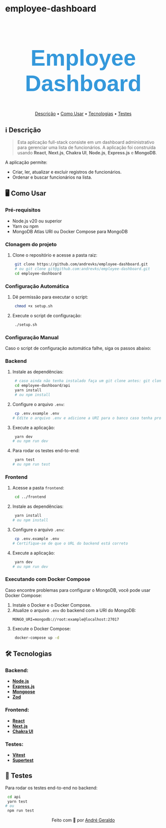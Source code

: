 # employee-dashboard

<h1 align="center" style="font-family: 'Montserrat', sans-serif; font-size: 72px; color: #3498DB;">
  Employee Dashboard
</h1>

<p align="center">
  <a href="#ℹ-descrição">Descrição</a> •
  <a href="#-como-usar">Como Usar</a> •
  <a href="#-tecnologias">Tecnologias</a> •
  <a href="#-testes">Testes</a>
</p>

## ℹ Descrição

> Esta aplicação full-stack consiste em um dashboard administrativo para gerenciar uma lista de funcionários. A aplicação foi construída usando **React**, **Next.js**, **Chakra UI**, **Node.js**, **Express.js** e **MongoDB**.

A aplicação permite:
- Criar, ler, atualizar e excluir registros de funcionários.
- Ordenar e buscar funcionários na lista.

## 🖥 Como Usar

### Pré-requisitos

- Node.js v20 ou superior
- Yarn ou npm
- MongoDB Atlas URI ou Docker Compose para MongoDB

### Clonagem do projeto

1. Clone o repositório e acesse a pasta raiz:
    ```bash
     git clone https://github.com/andrevks/employee-dashboard.git
     # ou git clone git@github.com:andrevks/employee-dashboard.git
     cd employee-dashboard
    ```

### Configuração Automática

1. Dê permissão para executar o script:
    ```bash
     chmod +x setup.sh
    ```

2. Execute o script de configuração:
    ```bash
     ./setup.sh
    ```

### Configuração Manual

Caso o script de configuração automática falhe, siga os passos abaixo:

### Backend

1. Instale as dependências:

    ```bash
     # caso ainda não tenha instalado faça um git clone antes: git clone https://github.com/andrevks/employee-dashboard.git 
     cd employee-dashboard/api
     yarn install
     # ou npm install
    ```

2. Configure o arquivo `.env`:
    ```bash
     cp .env.example .env
    # Edite o arquivo .env e adicione a URI para o banco caso tenha problemas
    ```

3. Execute a aplicação:
    ```bash
     yarn dev
    # ou npm run dev
    ```

4. Para rodar os testes end-to-end:
    ```bash
     yarn test
    # ou npm run test
    ```

### Frontend

1. Acesse a pasta `frontend`:
    ```bash
     cd ../frontend
    ```

2. Instale as dependências:
    ```bash
     yarn install
    # ou npm install
    ```

3. Configure o arquivo `.env`:
    ```bash
     cp .env.example .env
    # Certifique-se de que o URL do backend está correto 
    ```

4. Execute a aplicação:
    ```bash
     yarn dev
    # ou npm run dev
    ```

### Executando com Docker Compose

Caso encontre problemas para configurar o MongoDB, você pode usar Docker Compose:

1. Instale o Docker e o Docker Compose.
2. Atualize o arquivo `.env` do backend com a URI do MongoDB:
    ```env
    MONGO_URI=mongodb://root:example@localhost:27017
    ```
3. Execute o Docker Compose:
    ```bash
     docker-compose up -d
    ```

    
## 🛠 Tecnologias

### Backend:
- [**Node.js**](https://nodejs.org/)
- [**Express.js**](https://expressjs.com/)
- [**Mongoose**](https://mongoosejs.com/)
- [**Zod**](https://zod.dev/)

### Frontend:
- [**React**](https://reactjs.org/)
- [**Next.js**](https://nextjs.org/)
- [**Chakra UI**](https://chakra-ui.com/)

### Testes:
- [**Vitest**](https://vitest.dev/)
- [**Supertest**](https://github.com/visionmedia/supertest)

## 🧪 Testes

Para rodar os testes end-to-end no backend:
```bash
 cd api
 yarn test
# ou
 npm run test
```

<p align="center">Feito com 💜 por <a href="https://github.com/andrevks">André Geraldo</a></p>